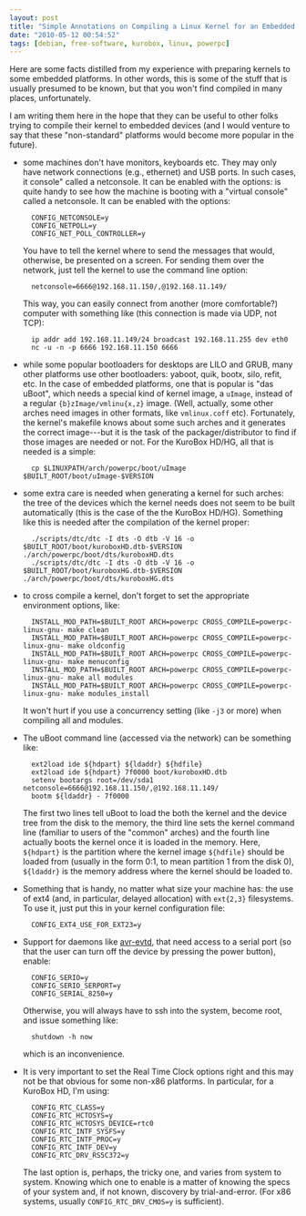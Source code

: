 ```yaml
---
layout: post
title: "Simple Annotations on Compiling a Linux Kernel for an Embedded Platform"
date: "2010-05-12 00:54:52"
tags: [debian, free-software, kurobox, linux, powerpc]
---
```


Here are some facts distilled from my experience with preparing kernels to
some embedded platforms. In other words, this is some of the stuff that is
usually presumed to be known, but that you won't find compiled in many
places, unfortunately.

I am writing them here in the hope that they can be useful to other folks
trying to compile their kernel to embedded devices (and I would venture to
say that these "non-standard" platforms would become more popular in the
future).

* some machines don't have monitors, keyboards etc. They may only have
  network connections (e.g., ethernet) and USB ports. In such cases, it
  console" called a netconsole. It can be enabled with the options: is quite
  handy to see how the machine is booting with a "virtual console" called a
  netconsole. It can be enabled with the options:

        CONFIG_NETCONSOLE=y
        CONFIG_NETPOLL=y
        CONFIG_NET_POLL_CONTROLLER=y

  You have to tell the kernel where to send the messages that would,
  otherwise, be presented on a screen. For sending them over the network,
  just tell the kernel to use the command line option:

        netconsole=6666@192.168.11.150/,@192.168.11.149/

  This way, you can easily connect from another (more comfortable?) computer
  with something like (this connection is made via UDP, not TCP):

        ip addr add 192.168.11.149/24 broadcast 192.168.11.255 dev eth0
        nc -u -n -p 6666 192.168.11.150 6666

* while some popular bootloaders for desktops are LILO and GRUB, many other
  platforms use other bootloaders: yaboot, quik, bootx, silo, refit, etc. In
  the case of embedded platforms, one that is popular is "das uBoot", which
  needs a special kind of kernel image, a `uImage`, instead of a regular
  `{b}zImage/vmlinu{x,z}` image. (Well, actually, some other arches need
  images in other formats, like `vmlinux.coff` etc). Fortunately, the
  kernel's makefile knows about some such arches and it generates the
  correct image---but it is the task of the packager/distributor to find if
  those images are needed or not. For the KuroBox HD/HG, all that is needed
  is a simple:

        cp $LINUXPATH/arch/powerpc/boot/uImage $BUILT_ROOT/boot/uImage-$VERSION

* some extra care is needed when generating a kernel for such arches: the
  tree of the devices which the kernel needs does not seem to be built
  automatically (this is the case of the the KuroBox HD/HG). Something like
  this is needed after the compilation of the kernel proper:

        ./scripts/dtc/dtc -I dts -O dtb -V 16 -o $BUILT_ROOT/boot/kuroboxHD.dtb-$VERSION ./arch/powerpc/boot/dts/kuroboxHD.dts
        ./scripts/dtc/dtc -I dts -O dtb -V 16 -o $BUILT_ROOT/boot/kuroboxHG.dtb-$VERSION ./arch/powerpc/boot/dts/kuroboxHG.dts

* to cross compile a kernel, don't forget to set the appropriate environment
  options, like:

        INSTALL_MOD_PATH=$BUILT_ROOT ARCH=powerpc CROSS_COMPILE=powerpc-linux-gnu- make clean
        INSTALL_MOD_PATH=$BUILT_ROOT ARCH=powerpc CROSS_COMPILE=powerpc-linux-gnu- make oldconfig
        INSTALL_MOD_PATH=$BUILT_ROOT ARCH=powerpc CROSS_COMPILE=powerpc-linux-gnu- make menuconfig
        INSTALL_MOD_PATH=$BUILT_ROOT ARCH=powerpc CROSS_COMPILE=powerpc-linux-gnu- make all modules
        INSTALL_MOD_PATH=$BUILT_ROOT ARCH=powerpc CROSS_COMPILE=powerpc-linux-gnu- make modules_install

  It won't hurt if you use a concurrency setting (like `-j3` or more) when
  compiling all and modules.

* The uBoot command line (accessed via the network) can be something like:

        ext2load ide ${hdpart} ${ldaddr} ${hdfile}
        ext2load ide ${hdpart} 7f0000 boot/kuroboxHD.dtb
        setenv bootargs root=/dev/sda1 netconsole=6666@192.168.11.150/,@192.168.11.149/
        bootm ${ldaddr} - 7f0000

  The first two lines tell uBoot to load the both the kernel and the device
  tree from the disk to the memory, the third line sets the kernel command
  line (familiar to users of the "common" arches) and the fourth line
  actually boots the kernel once it is loaded in the memory. Here, `${hdpart}`
  is the partition where the kernel image `${hdfile}` should be loaded from
  (usually in the form 0:1, to mean partition 1 from the disk 0), `${ldaddr}`
  is the memory address where the kernel should be loaded to.

* Something that is handy, no matter what size your machine has: the use of
  ext4 (and, in particular, delayed allocation) with `ext{2,3}`
  filesystems. To use it, just put this in your kernel configuration file:

        CONFIG_EXT4_USE_FOR_EXT23=y

* Support for daemons like [avr-evtd][avr-evtd], that need access to a serial port (so
  that the user can turn off the device by pressing the power button),
  enable:

        CONFIG_SERIO=y
        CONFIG_SERIO_SERPORT=y
        CONFIG_SERIAL_8250=y

  Otherwise, you will always have to ssh into the system, become root, and
  issue something like:

        shutdown -h now

  which is an inconvenience.

* It is very important to set the Real Time Clock options right and this may
  not be that obvious for some non-x86 platforms. In particular, for a
  KuroBox HD, I'm using:

        CONFIG_RTC_CLASS=y
        CONFIG_RTC_HCTOSYS=y
        CONFIG_RTC_HCTOSYS_DEVICE=rtc0
        CONFIG_RTC_INTF_SYSFS=y
        CONFIG_RTC_INTF_PROC=y
        CONFIG_RTC_INTF_DEV=y
        CONFIG_RTC_DRV_RS5C372=y

  The last option is, perhaps, the tricky one, and varies from system to
  system. Knowing which one to enable is a matter of knowing the specs of
  your system and, if not known, discovery by trial-and-error. (For x86
  systems, usually `CONFIG_RTC_DRV_CMOS=y` is sufficient).

[avr-evtd]: https://packages.debian.org/sid/avr-evtd
